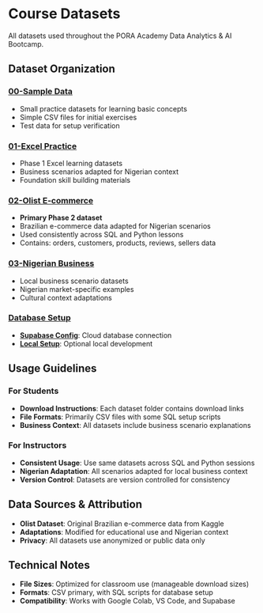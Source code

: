# Course Datasets

All datasets used throughout the PORA Academy Data Analytics & AI Bootcamp.

## Dataset Organization

### [00-Sample Data](00-sample-data/)
- Small practice datasets for learning basic concepts
- Simple CSV files for initial exercises
- Test data for setup verification

### [01-Excel Practice](01-excel-practice/)
- Phase 1 Excel learning datasets
- Business scenarios adapted for Nigerian context
- Foundation skill building materials

### [02-Olist E-commerce](02-olist-ecommerce/)
- **Primary Phase 2 dataset**
- Brazilian e-commerce data adapted for Nigerian scenarios
- Used consistently across SQL and Python lessons
- Contains: orders, customers, products, reviews, sellers data

### [03-Nigerian Business](03-nigerian-business/)
- Local business scenario datasets
- Nigerian market-specific examples
- Cultural context adaptations

### [Database Setup](database-setup/)
- **[Supabase Config](database-setup/supabase-config/)**: Cloud database connection
- **[Local Setup](database-setup/local-setup/)**: Optional local development

## Usage Guidelines

### For Students
- **Download Instructions**: Each dataset folder contains download links
- **File Formats**: Primarily CSV files with some SQL setup scripts
- **Business Context**: All datasets include business scenario explanations

### For Instructors
- **Consistent Usage**: Use same datasets across SQL and Python sessions
- **Nigerian Adaptation**: All scenarios adapted for local business context
- **Version Control**: Datasets are version controlled for consistency

## Data Sources & Attribution

- **Olist Dataset**: Original Brazilian e-commerce data from Kaggle
- **Adaptations**: Modified for educational use and Nigerian context
- **Privacy**: All datasets use anonymized or public data only

## Technical Notes

- **File Sizes**: Optimized for classroom use (manageable download sizes)
- **Formats**: CSV primary, with SQL scripts for database setup
- **Compatibility**: Works with Google Colab, VS Code, and Supabase